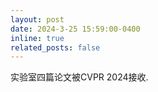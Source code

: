 ```yaml
---
layout: post
date: 2024-3-25 15:59:00-0400
inline: true
related_posts: false
---
```


实验室四篇论文被CVPR 2024接收.